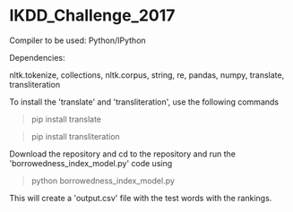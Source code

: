 # IKDD_Challenge_2017
Compiler to be used: Python/IPython

Dependencies: 

nltk.tokenize, 
collections, 
nltk.corpus, 
string, 
re, 
pandas, 
numpy, 
translate, 
transliteration

To install the 'translate' and 'transliteration', use the following commands
>pip install translate

> pip install transliteration

Download the repository and cd to the repository and run the 'borrowedness_index_model.py' code using

> python borrowedness_index_model.py

This will create a 'output.csv' file with the test words with the rankings.
